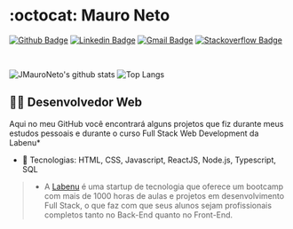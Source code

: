 # :octocat: Mauro Neto

[![Github Badge](https://img.shields.io/badge/-Github-000?style=flat-square&logo=Github&logoColor=white&link=https://github.com/jmauroneto)](https://github.com/jmauroneto) [![Linkedin Badge](https://img.shields.io/badge/-LinkedIn-blue?style=flat-square&logo=Linkedin&logoColor=white&link=https://www.linkedin.com/in/jmauroneto/)](https://www.linkedin.com/in/jmauroneto/) [![Gmail Badge](https://img.shields.io/badge/-Gmail-c14438?style=flat-square&logo=Gmail&logoColor=white&link=mailto:jmauroneto@gmail.com)](mailto:jmauroneto@gmail.com) [![Stackoverflow Badge](https://img.shields.io/badge/-Stackoverflow-4CA143?style=flat-square&logo=Stackoverflow&logoColor=white&link=https://stackoverflow.com/users/13380985/jmauroneto)](https://stackoverflow.com/users/13380985/jmauroneto)

<br>

![JMauroNeto's github stats](https://github-readme-stats.vercel.app/api?username=jmauroneto&show_icons=true&theme=dark&hide=issues,stars) ![Top Langs](https://github-readme-stats.vercel.app/api/top-langs/?username=jmauroneto&theme=dark&layout=compact)

## :man_technologist: Desenvolvedor Web 

Aqui no meu GitHub você encontrará alguns projetos que fiz durante meus estudos pessoais e durante o curso Full Stack Web Development da Labenu*


- :wrench: Tecnologias: HTML, CSS, Javascript, ReactJS, Node.js, Typescript, SQL


> * A [Labenu](https://www.labenu.com.br/) é uma startup de tecnologia que oferece um bootcamp com mais de 1000 horas de aulas e projetos em desenvolvimento Full Stack, o que faz com que seus alunos sejam profissionais completos tanto no Back-End quanto no Front-End.
